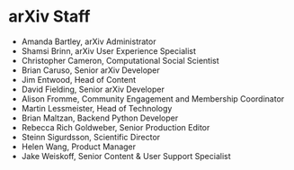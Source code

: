 # arXiv Staff

- Amanda Bartley, arXiv Administrator
- Shamsi Brinn, arXiv User Experience Specialist
- Christopher Cameron, Computational Social Scientist
- Brian Caruso, Senior arXiv Developer
- Jim Entwood, Head of Content
- David Fielding, Senior arXiv Developer
- Alison Fromme, Community Engagement and Membership Coordinator
- Martin Lessmeister, Head of Technology
- Brian Maltzan, Backend Python Developer
- Rebecca Rich Goldweber, Senior Production Editor
- Steinn Sigurdsson, Scientific Director
- Helen Wang, Product Manager
- Jake Weiskoff, Senior Content & User Support Specialist
